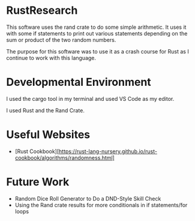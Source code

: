# RustResearch

This software uses the rand crate to do some simple arithmetic. It uses it with some if statements to print out various statements depending on the sum or product of the two random numbers. 

The purpose for this software was to use it as a crash course for Rust as I continue to work with this language. 

# Developmental Environment
I used the cargo tool in my terminal and used VS Code as my editor. 

I used Rust and the Rand Crate. 

# Useful Websites 
- [Rust Cookbook][https://rust-lang-nursery.github.io/rust-cookbook/algorithms/randomness.html]

# Future Work 
- Random Dice Roll Generator to Do a DND-Style Skill Check 
- Using the Rand crate results for more conditionals in if statements/for loops
